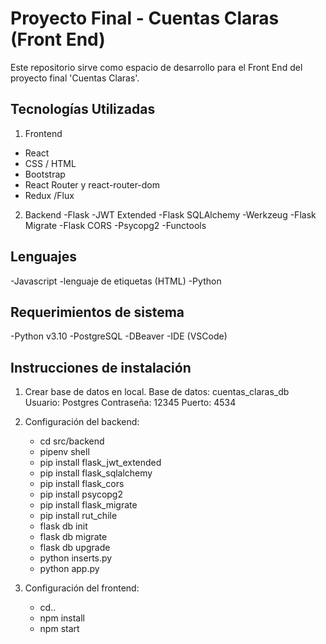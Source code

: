 # Proyecto Final - Cuentas Claras (Front End)

Este repositorio sirve como espacio de desarrollo para el Front End del proyecto final 'Cuentas Claras'.

## Tecnologías Utilizadas
1. Frontend
- React
- CSS / HTML
- Bootstrap
- React Router y react-router-dom
- Redux /Flux

2. Backend
-Flask
-JWT Extended
-Flask SQLAlchemy
-Werkzeug
-Flask Migrate
-Flask CORS
-Psycopg2
-Functools

## Lenguajes
-Javascript
-lenguaje de etiquetas (HTML)
-Python

## Requerimientos de sistema
-Python v3.10
-PostgreSQL 
-DBeaver
-IDE (VSCode)

## Instrucciones de instalación
1. Crear base de datos en local.
   Base de datos: cuentas_claras_db
   Usuario: Postgres
   Contraseña: 12345
   Puerto: 4534
2. Configuración del backend:
   -  cd src/backend
   - pipenv shell
   - pip install flask_jwt_extended
   - pip install flask_sqlalchemy
   - pip install flask_cors
   - pip install psycopg2
   - pip install flask_migrate
   - pip install rut_chile
   - flask db init
   - flask db migrate
   - flask db upgrade
   - python inserts.py
   - python app.py

3. Configuración del frontend:
   - cd..
   - npm install
   - npm start  
